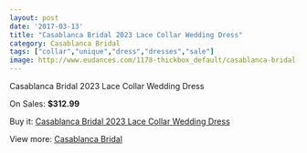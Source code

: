 ```yaml
---
layout: post
date: '2017-03-13'
title: "Casablanca Bridal 2023 Lace Collar Wedding Dress"
category: Casablanca Bridal
tags: ["collar","unique","dress","dresses","sale"]
image: http://www.eudances.com/1178-thickbox_default/casablanca-bridal-2023-lace-collar-wedding-dress.jpg
---
```

Casablanca Bridal 2023 Lace Collar Wedding Dress

On Sales: **$312.99**
<a href="https://www.eudances.com/en/casablanca-bridal/419-casablanca-bridal-2023-lace-collar-wedding-dress.html"><amp-img layout="responsive" width="600" height="600" src="//www.eudances.com/1178-thickbox_default/casablanca-bridal-2023-lace-collar-wedding-dress.jpg" alt="Casablanca Bridal 2023 Lace Collar Wedding Dress 0" /></a>
<a href="https://www.eudances.com/en/casablanca-bridal/419-casablanca-bridal-2023-lace-collar-wedding-dress.html"><amp-img layout="responsive" width="600" height="600" src="//www.eudances.com/1180-thickbox_default/casablanca-bridal-2023-lace-collar-wedding-dress.jpg" alt="Casablanca Bridal 2023 Lace Collar Wedding Dress 1" /></a>
<a href="https://www.eudances.com/en/casablanca-bridal/419-casablanca-bridal-2023-lace-collar-wedding-dress.html"><amp-img layout="responsive" width="600" height="600" src="//www.eudances.com/1179-thickbox_default/casablanca-bridal-2023-lace-collar-wedding-dress.jpg" alt="Casablanca Bridal 2023 Lace Collar Wedding Dress 2" /></a>

Buy it: [Casablanca Bridal 2023 Lace Collar Wedding Dress](https://www.eudances.com/en/casablanca-bridal/419-casablanca-bridal-2023-lace-collar-wedding-dress.html "Casablanca Bridal 2023 Lace Collar Wedding Dress")

View more: [Casablanca Bridal](https://www.eudances.com/en/4-casablanca-bridal "Casablanca Bridal")